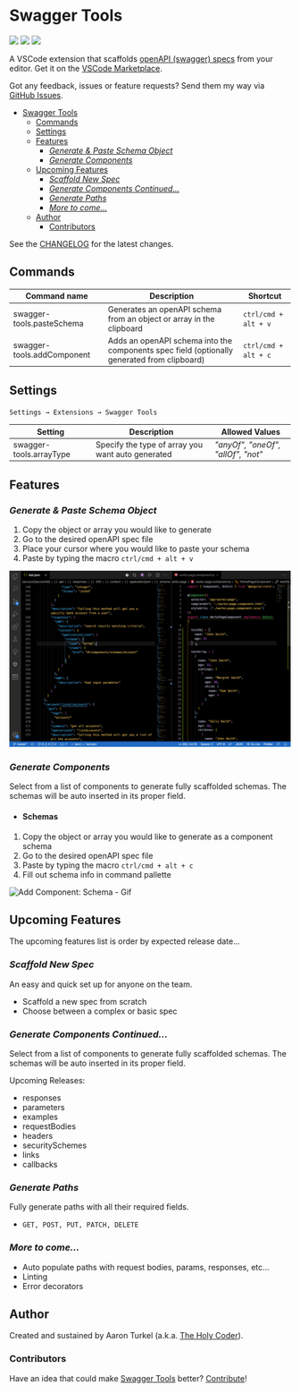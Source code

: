 # Swagger Tools

![](https://img.shields.io/badge/Learn-181717?url=https://swagger.io/specification/&style=for-the-badge&logo=swagger)
![](https://img.shields.io/badge/Install-181717?url=https://swagger.io/specification/&style=for-the-badge&logo=visual-studio-code&color=blueviolet)
![](https://img.shields.io/badge/Donate-181717?url=https://www.patreon.com/aarondovturkel&style=for-the-badge&logo=patreon&color=blue)

A VSCode extension that scaffolds [openAPI (swagger) specs](https://swagger.io/specification/) from your editor.
Get it on the [VSCode Marketplace](https://marketplace.visualstudio.com/items?itemName=TheHolyCoder.swagger-tools).

Got any feedback, issues or feature requests? Send them my way via [GitHub Issues](https://github.com/AaronDovTurkel/swagger-tools/issues).

- [Swagger Tools](#swagger-tools)
  - [Commands](#commands)
  - [Settings](#settings)
  - [Features](#features)
    - [*Generate & Paste Schema Object*](#generate--paste-schema-object)
    - [*Generate Components*](#generate-components)
  - [Upcoming Features](#upcoming-features)
    - [*Scaffold New Spec*](#scaffold-new-spec)
    - [*Generate Components Continued...*](#generate-components-continued)
    - [*Generate Paths*](#generate-paths)
    - [*More to come...*](#more-to-come)
  - [Author](#author)
    - [Contributors](#contributors)

See the [CHANGELOG](/CHANGELOG.md) for the latest changes.

## Commands

| Command name               | Description                                                               | Shortcut             |
| -------------------------- | ------------------------------------------------------------------------- | -------------------- |
| swagger-tools.pasteSchema  | Generates an openAPI schema from an object or array in the clipboard      | `ctrl/cmd + alt + v` |
| swagger-tools.addComponent | Adds an openAPI schema into the components spec field (optionally generated from clipboard) | `ctrl/cmd + alt + c` |

## Settings

`Settings → Extensions → Swagger Tools`

| Setting                 | Description                                       | Allowed Values                           |
| ----------------------- | ------------------------------------------------- | ---------------------------------------- |
| swagger-tools.arrayType | Specify the type of array you want auto generated | *"anyOf", "oneOf", "allOf", "not"* |

## Features

### *Generate & Paste Schema Object*

1. Copy the object or array you would like to generate
2. Go to the desired openAPI spec file
3. Place your cursor where you would like to paste your schema
4. Paste by typing the macro `ctrl/cmd + alt + v`

![Paste Schema - Gif](https://github.com/AaronDovTurkel/swagger-tools/blob/master/images/pasteSchemaTrimmed.gif?raw=true)

### *Generate Components*

Select from a list of components to generate fully scaffolded schemas.
The schemas will be auto inserted in its proper field.

- #### Schemas

1. Copy the object or array you would like to generate as a component schema
2. Go to the desired openAPI spec file
3. Paste by typing the macro `ctrl/cmd + alt + c`
4. Fill out schema info in command pallette

![Add Component: Schema - Gif](https://github.com/AaronDovTurkel/swagger-tools/blob/master/images/add-component-schema.gif?raw=true)

## Upcoming Features

The upcoming features list is order by expected release date...

### *Scaffold New Spec*

An easy and quick set up for anyone on the team.

- Scaffold a new spec from scratch
- Choose between a complex or basic spec

### *Generate Components Continued...*

Select from a list of components to generate fully scaffolded schemas.
The schemas will be auto inserted in its proper field.

Upcoming Releases:

- responses
- parameters
- examples
- requestBodies
- headers
- securitySchemes
- links
- callbacks

### *Generate Paths*

Fully generate paths with all their required fields.

- `GET, POST, PUT, PATCH, DELETE`

### *More to come...*

- Auto populate paths with request bodies, params, responses, etc...
- Linting
- Error decorators

## Author

Created and sustained by Aaron Turkel (a.k.a. [The Holy Coder](https://github.com/AaronDovTurkel)).

### Contributors

Have an idea that could make [Swagger Tools](#swagger-tools) better? [Contribute](https://github.com/AaronDovTurkel/swagger-tools)!
